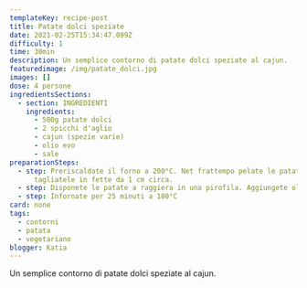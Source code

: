 ```yaml
---
templateKey: recipe-post
title: Patate dolci speziate
date: 2021-02-25T15:34:47.099Z
difficulty: 1
time: 30min
description: Un semplice contorno di patate dolci speziate al cajun.
featuredimage: /img/patate_dolci.jpg
images: []
dose: 4 persone
ingredientsSections:
  - section: INGREDIENTI
    ingredients:
      - 500g patate dolci
      - 2 spicchi d'aglio
      - cajun (spezie varie)
      - olio evo
      - sale
preparationSteps:
  - step: Preriscaldate il forno a 200°C. Net frattempo pelate le patate dolci e
      tagliatele in fette da 1 cm circa.
  - step: Disponete le patate a raggiera in una pirofila. Aggiungete olio, sale, aglio a fettine e il cajun.
  - step: Infornate per 25 minuti a 180°C
card: none
tags:
  - contorni
  - patata
  - vegetariano
blogger: Katia
---
```

Un semplice contorno di patate dolci speziate al cajun.